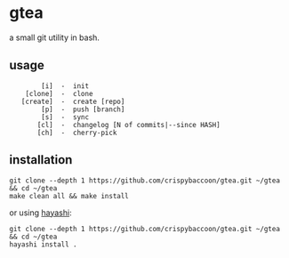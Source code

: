 # gtea

a small git utility in bash.

## usage

```
        [i]  -  init
    [clone]  -  clone
   [create]  -  create [repo]
        [p]  -  push [branch]
        [s]  -  sync
       [cl]  -  changelog [N of commits|--since HASH]
       [ch]  -  cherry-pick
```

## installation

```shell
git clone --depth 1 https://github.com/crispybaccoon/gtea.git ~/gtea && cd ~/gtea
make clean all && make install
```

or using [hayashi](https://github.com/crispybaccoon/hayashi):

```
git clone --depth 1 https://github.com/crispybaccoon/gtea.git ~/gtea && cd ~/gtea
hayashi install .
```
